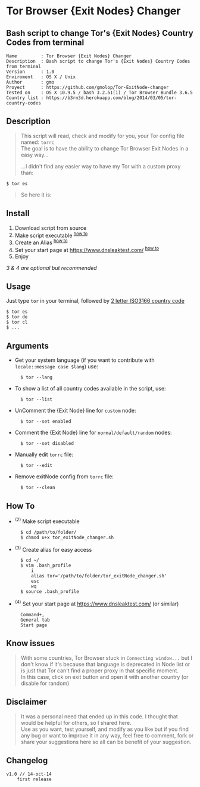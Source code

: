 Tor Browser {Exit Nodes} Changer
===

Bash script to change Tor's {Exit Nodes} Country Codes from terminal
---

    Name         : Tor Browser {Exit Nodes} Changer
    Description  : Bash script to change Tor's {Exit Nodes} Country Codes from terminal
    Version      : 1.0
    Enviroment   : OS X / Unix
    Author       : gmo
    Proyect      : https://github.com/gmolop/Tor-ExitNode-changer
    Tested on    : OS X 10.9.5 / bash 3.2.51(1) / Tor Browser Bundle 3.6.5
    Country list : https://b3rn3d.herokuapp.com/blog/2014/03/05/tor-country-codes

Description
---

> This script will read, check and modify for you, your Tor config file named: `torrc`  
> The goal is to have the ability to change Tor Browser Exit Nodes in a easy way...  
> 
> ...I didn't find any easier way to have my Tor with a custom proxy than:

    $ tor es

> So here it is:

Install
---

1. Download script from source
2. Make script executable <sup>[how to](https://github.com/gmolop/Tor-ExitNode-changer#how-to)</sup>
3. Create an Alias <sup>[how to](https://github.com/gmolop/Tor-ExitNode-changer#how-to)</sup>
4. Set your start page at https://www.dnsleaktest.com/  <sup>[how to](https://github.com/gmolop/Tor-ExitNode-changer#how-to)</sup>
5. Enjoy

*3 & 4 are optional but recommended*

Usage
---

Just type `tor` in your terminal, followed by [2 letter ISO3166 country code](https://en.wikipedia.org/wiki/ISO_3166-1_alpha-2)

    $ tor es
    $ tor de
    $ tor cl
    $ ...

Arguments
---

- Get your system language (if you want to contribute with `locale::message case $lang`) use:

        $ tor --lang

- To show a list of all country codes available in the script, use:

        $ tor --list

- UnComment the {Exit Node} line for `custom` node:

        $ tor --set enabled

- Comment the {Exit Node} line for `normal/default/random` nodes:

        $ tor --set disabled

- Manually edit `torrc` file:

        $ tor --edit

- Remove exitNode config from `torrc` file:

        $ tor --clean

How To
---

- <sup>(2)</sup> Make script executable

        $ cd /path/to/folder/
        $ chmod u+x tor_exitNode_changer.sh

- <sup>(3)</sup> Create alias for easy access

        $ cd ~/
        $ vim .bash_profile
            i
            alias tor='/path/to/folder/tor_exitNode_changer.sh'
            esc
            wq
        $ source .bash_profile

- <sup>(4)</sup> Set your start page at https://www.dnsleaktest.com/ (or similar)

        Command+,
        General tab
        Start page

Know issues
---

> With some countries, Tor Browser stuck in `Connecting window...` but I don't know if it's because that language is deprecated in Node list or is just that Tor can't find a proper proxy in that specific moment.  
> In this case, click on exit button and open it with another country (or disable for random)

Disclaimer
---

> It was a personal need that ended up in this code. I thought that would be helpful for others, so I shared here.  
> Use as you want, test yourself, and modify as you like but if you find any bug or want to improve it in any way, feel free to comment, fork or share your suggestions here so all can be benefit of your suggestion.

Changelog
---

    v1.0 // 14-oct-14
        first release

